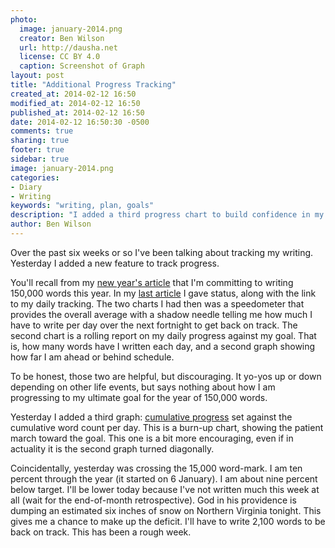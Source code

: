```yaml
---
photo:
  image: january-2014.png
  creator: Ben Wilson
  url: http://dausha.net
  license: CC BY 4.0
  caption: Screenshot of Graph
layout: post
title: "Additional Progress Tracking"
created_at: 2014-02-12 16:50
modified_at: 2014-02-12 16:50
published_at: 2014-02-12 16:50
date: 2014-02-12 16:50:30 -0500
comments: true
sharing: true
footer: true
sidebar: true
image: january-2014.png
categories:
- Diary
- Writing
keywords: "writing, plan, goals"
description: "I added a third progress chart to build confidence in my writing."
author: Ben Wilson
---
```

<!--Lead Paragraph-->

Over the past six weeks or so I've been talking about tracking my writing. Yesterday I added a new feature to track progress.

<!-- more -->
You'll recall from my [new year's article](/articles/a-gutsy-year) that I'm committing to writing 150,000 words this year. In my [last article](/articles/writing-progress-january-2014) I gave status, along with the link to my daily tracking. The two charts I had then was a speedometer that provides the overall average with a shadow needle telling me how much I have to write per day over the next fortnight to get back on track. The second chart is a rolling report on my daily progress against my goal. That is, how many words have I written each day, and a second graph showing how far I am ahead or behind schedule.

To be honest, those two are helpful, but discouraging. It yo-yos up or down depending on other life events, but says nothing about how I am progressing to my ultimate goal for the year of 150,000 words.

Yesterday I added a third graph: [cumulative progress](/writing-progress-2014#chart-cumulative) set against the cumulative word count per day. This is a burn-up chart, showing the patient march toward the goal. This one is a bit more encouraging, even if in actuality it is the second graph turned diagonally.

Coincidentally, yesterday was crossing the 15,000 word-mark. I am ten percent through the year (it started on 6 January). I am about nine percent below target. I'll be lower today because I've not written much this week at all (wait for the end-of-month retrospective). God in his providence is dumping an estimated six inches of snow on Northern Virginia tonight. This gives me a chance to make up the deficit. I'll have to write 2,100 words to be back on track. This has been a rough week.
